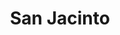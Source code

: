 ---
title: San Jacinto
menu:
  region:
    parent: montes-de-maria
departamento: Bolívar
description: >-
  Es un municipio de Colombia situado en el norte del país, en el departamento
  de Bolívar y a 120 km al sudeste de Cartagena de Indias. Este municipio se
  encuentra en el sistema orográfico de los Montes de María, muy cerca del
  litoral Caribe colombiano
grafica_ubicacion_geografica: /charts/municipios/san-jacinto/ubicacion_geografica.html
grafica_comunidades_focalizadas: /charts/municipios/san-jacinto/comunidades_focalizadas.html
grafica_poblacion_genero: /charts/municipios/san-jacinto/poblacion_genero.html
grafica_area_geografica_genero: /charts/municipios/san-jacinto/area_geografica_genero.html
grafica_pertenencia_etnica: /charts/municipios/san-jacinto/pertenencia_etnica.html
grafica_conflicto_identidad: /charts/municipios/san-jacinto/conflicto_identidad.html
grafica_violencia_sexual: /charts/municipios/san-jacinto/violencia_sexual.html
grafica_violencia_fisica: /charts/municipios/san-jacinto/violencia_fisica.html
grafica_violencia_psicologica: /charts/municipios/san-jacinto/violencia_psicologica.html
grafica_negligencia_abandono: /charts/municipios/san-jacinto/negligencia_abandono.html
ficha: /fichas/san-jacinto/ficha.pdf
centros_poblados_corregimientos:
  - Arenas
  - Bajo Grande
  - Las Palmas
  - San Cristóbal
  - Las Charquitas
  - Paraíso
  - Las Mercedes
distribucion_poblacional_hombres: '12071'
distribucion_poblacional_mujeres: '11505'
poblacion_discapacidad: '2921'
comunidades_etnicas_zona:
  - ''
asentamientos_indigenas: ''
resguardos_indigenas: ''
consejos_comunitarios: '2'
total_poblacion_victima: '19127'
num_sujetos_reparacion_colectiva: '4'
num_planes_retorno_reubicacion_colectiva: '5'
territorio_entidades_snariv_sivjrnr:
  - >-
    Unidad para la Atención y Reparación Integral a las víctimas (UARIV)
    (SNARIV)
  - >-
    "Comisión para el Esclarecimiento de la Verdad, la Convivencia y la No
    Repeteción (CEV) (SIVJRNR)"
  - Jurisdicción Especial para la Paz (JEP) (SIVJRNR)
  - Unidad de Búsqueda de Personas dadas por Desaparecidas (UBPD) (SIVJRNR)
priorizacion_convivencia_social_salud_mental: >-
  Embarazo en Adolescentes (10-19 años),ITS-VIH sida-SIFILIS
  congénitas,Mortalidad materna y perinatal
region: Montes de María
priorizacion_sexualidad_derechos_sexuales_reproductivos: >-
  Ausencia de modelos de atención diferenciada,Deficientes políticas
  públicas,Falta de caracterización de la población vulnerable
priorizacion_gestion_diferencial_poblaciones_vulnerables: >-
  Infraestructura en los centros de salud deteriorada,Falta de compromiso de los
  actores en salud,"Debilidades en infraestructura, dotación, talento humano
  para desarrollar acciones de IVC"
priorizacion_fortalecimiento_autoridad_sanitaria: >-
  Infraestructura en los centros de salud deteriorada,Falta de compromiso de los
  actores en salud,"Debilidades en infraestructura, dotación, talento humano
  para desarrollar acciones de IVC"
eventos_salud_publica_predominantes:
  - Agresiones por animales potencialmente transmisores de rabia
  - Dengue
  - Vigilancia en salud pública de la violencia de género e intrafamiliar
  - Intoxicaciones
  - Intento de suicidio
  - Morbilidad materna extrema
  - Leishmaniasis Cutánea
  - Infección respiratoria aguda grave inusitada
  - Bajo peso al nacer
  - Varicela individual
rips_salud_mental_poblacion_general:
  - Trastorno mixto de ansiedad y depresión
servicios_telemedicina_mpio_depto:
  - No hay habilitados servicios aún
total_pobreza_multidimensional: 60.3%
pobreza_multidimensional_urbano: 57.8%
pobreza_multidimensional_centro_poblado_rural_disperso: 78.0%
ppales_actividades_economicas:
  - Artesanías
  - Agricultura
  - Festival Autóctono de Gaitas y Tamboras
  - Producción de galletas María Luisa
observaciones_ppales_actividades_economicas: |-
  Artesanías (Made San Jacinto- Hecho a mano), actividad más representativa
  Ñame
  Yuca
  Maíz
  Tabaco
  Aguacate
  Apicultura
  Ají tabasco
  Cacao
ppal_vocacion_mpio:
  - Bosque o Áreas de protección y conservación
  - Ganadería
  - Agricultura
  - Oferta ambiental y paisajista
observaciones_ppal_vocacion_mpio: ''
trabajo_informal: 94.0%
ppal_uso_suelo:
  - Agricultura
  - Ganadería
  - Servicios
observaciones_ppal_uso_suelo: ''
espacios_socio_comunitarios:
  - Campo de beisbol
  - ' Museo Arqueológico de San Jacinto'
  - ' Biblioteca Municipal Emanuel Zabala'
  - ' Campo de futbol la paz'
  - ' Museo Comunitario'
medios_comunicacion:
  - Emisora de paz de Radio Nacional de Colombia
  - ' Tele San Jacinto'
  - ' Emisora la San Jacintera'
  - ' Digital San Jacinto'
iniciativas_org_sociedad_civil: '10'
programas_usaid:
  - Nuestra Tierra Próspera
  - ' Riqueza Natural 2017-2022'
  - Iniciativa de Finanzas Rurales
  - ' Somos Comunidad'
  - ' Fondo de Inversiones para la Paz'
  - ' Mujeres Poderosas'
comunidad_focalizada: Casa de Piedra, Las Mercedes

---